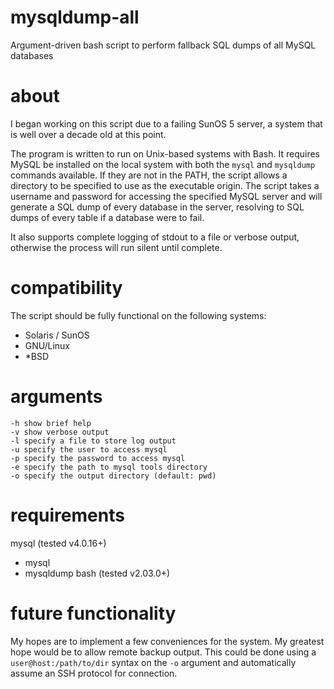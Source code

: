 # mysqldump-all
Argument-driven bash script to perform fallback SQL dumps of all MySQL databases

# about
I began working on this script due to a failing SunOS 5 server, a system that is well over a decade old at this point. 

The program is written to run on Unix-based systems with Bash. It requires MySQL be installed on the local system with both the `mysql` and `mysqldump` commands available. If they are not in the PATH, the script allows a directory to be specified to use as the executable origin. The script takes a username and password for accessing the specified MySQL server and will generate a SQL dump of every database in the server, resolving to SQL dumps of every table if a database were to fail. 

It also supports complete logging of stdout to a file or verbose output, otherwise the process will run silent until complete. 

# compatibility
The script should be fully functional on the following systems:
* Solaris / SunOS
* GNU/Linux
* *BSD

# arguments
````
-h show brief help
-v show verbose output
-l specify a file to store log output
-u specify the user to access mysql
-p specify the password to access mysql
-e specify the path to mysql tools directory
-o specify the output directory (default: pwd)
````

# requirements
mysql (tested v4.0.16+)
* mysql
* mysqldump
bash (tested v2.03.0+)

# future functionality
My hopes are to implement a few conveniences for the system. My greatest hope would be to allow remote backup output. This could be done using a `user@host:/path/to/dir` syntax on the `-o` argument and automatically assume an SSH protocol for connection. 
